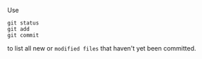 Use 
```
git status
git add
git commit
```
to list all new or `modified files` that haven't yet been committed.
